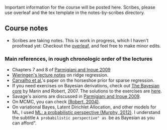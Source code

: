 Important information for the course will be posted here. Scribes, please use overleaf and the tex template in the notes-by-scribes directory.

## Course notes
* Scribes are taking notes. This is work in progress, which I haven't proofread yet: Checkout the [overleaf](https://www.overleaf.com/7327431551dnysmcchtgtt), and feel free to make minor edits.

### Main references, in rough chronologic order of the lectures
* Chapters 7 and 8 of [Parmigiani and Inoue 2009](https://www.webdepot.umontreal.ca/Usagers/perronf/MonDepotPublic/stt2100/Decision_theory.pdf)
* [Wieringen's lecture notes](https://arxiv.org/abs/1509.09169) on ridge regression.
* [Carvalho et al.](https://faculty.chicagobooth.edu/nicholas.polson/research/papers/Horse.pdf)'s paper on the horseshoe prior for sparse regression.
* If you need exercises on Bayesian derivations, check out [The Bayesian core](https://books.google.fr/books/about/Bayesian_Core_A_Practical_Approach_to_Co.html?id=5xwuouehKQoC&redir_esc=y) by Marin and Robert, 2007. The solutions to the exercises are [here](https://arxiv.org/pdf/0910.4696.pdf).
* Savage's axioms are discussed in [Parmigiani and Inoue 2009](https://www.webdepot.umontreal.ca/Usagers/perronf/MonDepotPublic/stt2100/Decision_theory.pdf).
* On MCMC, you can check [(Robert, 2004)](https://www.springer.com/gp/book/9780387212395).
* On variational Bayes, Latent Dirichlet Allocation, and other models for ML, I used [ML: a probabilistic perspective (Murphy, 2012)](https://doc.lagout.org/science/Artificial%20Intelligence/Machine%20learning/Machine%20Learning_%20A%20Probabilistic%20Perspective%20%5BMurphy%202012-08-24%5D.pdf). I understand the subtitle ``A probabilistic perspective" as ``be as Bayesian as you can afford".
